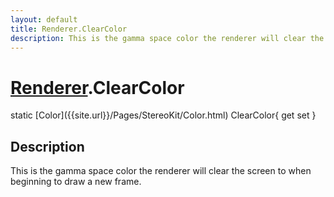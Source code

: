 ```yaml
---
layout: default
title: Renderer.ClearColor
description: This is the gamma space color the renderer will clear the screen to when beginning to draw a new frame.
---
```

# [Renderer]({{site.url}}/Pages/StereoKit/Renderer.html).ClearColor

<div class='signature' markdown='1'>
static [Color]({{site.url}}/Pages/StereoKit/Color.html) ClearColor{ get set }
</div>

## Description
This is the gamma space color the renderer will clear
the screen to when beginning to draw a new frame.


